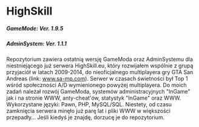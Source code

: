 # HighSkill
##### GameMode: Ver. 1.9.5
##### AdminSystem: Ver. 1.1.1

Repozytorium zawiera ostatnią wersję GameModa oraz AdminSystemu dla niestniejącego już serwera HighSkill.eu, który rozwijałem wspólnie z grupą przyjaciół w latach 2009-2014, do nieoficjalnego multiplayera gry GTA San Andreas (link: www.sa-mp.com).
Serwer w czasach świetności był Top 1 wśród społeczności A/D wymienionego powyżej multiplayera. Do moich zadań należał rozwój GameModa, systemów administracyjnych "InGame" jak i na stronie WWW, anty-cheat'ów, statystyk "InGame" oraz WWW.
Wykorzystane języki: Pawn, PHP, MySQL/SQL.
Niestety, od czasu zamknięcia serwera minęło już parę lat i pliki WWW w większości przepadły... Jeśli kiedyś je znajdę, dorzucę je do repozytorium.

